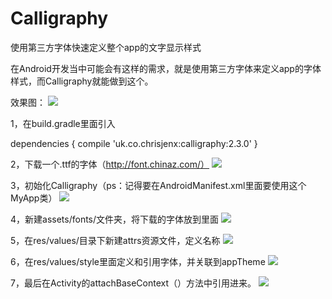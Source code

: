 # Calligraphy
使用第三方字体快速定义整个app的文字显示样式

在Android开发当中可能会有这样的需求，就是使用第三方字体来定义app的字体样式，而Calligraphy就能做到这个。

效果图：
![](C:\Users\admin\Desktop\a0.jpg)

1，在build.gradle里面引入

  dependencies {
      compile 'uk.co.chrisjenx:calligraphy:2.3.0'
  }
  
2，下载一个.ttf的字体（http://font.chinaz.com/）
![](C:\Users\admin\Desktop\font677.jpg)

3，初始化Calligraphy（ps：记得要在AndroidManifest.xml里面要使用这个MyApp类）
![](C:\Users\admin\Desktop\a1.png)

4，新建assets/fonts/文件夹，将下载的字体放到里面
![](C:\Users\admin\Desktop\a2.png)

5，在res/values/目录下新建attrs资源文件，定义名称
![](C:\Users\admin\Desktop\a3.png)

6，在res/values/style里面定义和引用字体，并关联到appTheme
![](C:\Users\admin\Desktop\a4.png)

7，最后在Activity的attachBaseContext（）方法中引用进来。
![](C:\Users\admin\Desktop\a5.jpg)

